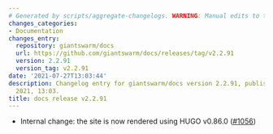 ```yaml
---
# Generated by scripts/aggregate-changelogs. WARNING: Manual edits to this files will be overwritten.
changes_categories:
- Documentation
changes_entry:
  repository: giantswarm/docs
  url: https://github.com/giantswarm/docs/releases/tag/v2.2.91
  version: 2.2.91
  version_tag: v2.2.91
date: '2021-07-27T13:03:44'
description: Changelog entry for giantswarm/docs version 2.2.91, published on 27 July
  2021, 13:03.
title: docs release v2.2.91
---
```


- Internal change: the site is now rendered using HUGO v0.86.0 ([#1056](https://github.com/giantswarm/docs/pull/1056))

